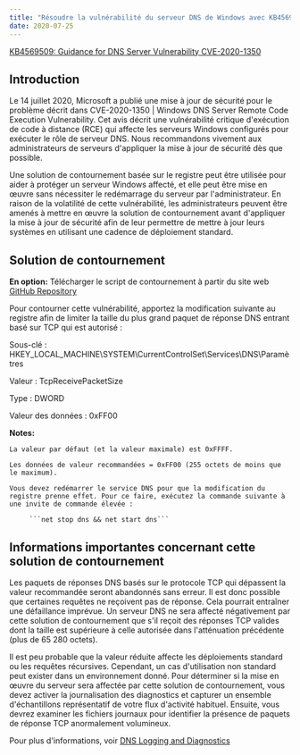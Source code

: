 ```yaml
---
title: "Résoudre la vulnérabilité du serveur DNS de Windows avec KB4569509 - Correction RCE critique"
date: 2020-07-25
---
```


[KB4569509: Guidance for DNS Server Vulnerability CVE-2020-1350](https://support.microsoft.com/en-us/help/4569509/windows-dns-server-remote-code-execution-vulnerability)

## Introduction

Le 14 juillet 2020, Microsoft a publié une mise à jour de sécurité pour le problème décrit dans CVE-2020-1350 | Windows DNS Server Remote Code Execution Vulnerability. Cet avis décrit une vulnérabilité critique d'exécution de code à distance (RCE) qui affecte les serveurs Windows configurés pour exécuter le rôle de serveur DNS. Nous recommandons vivement aux administrateurs de serveurs d'appliquer la mise à jour de sécurité dès que possible.

Une solution de contournement basée sur le registre peut être utilisée pour aider à protéger un serveur Windows affecté, et elle peut être mise en œuvre sans nécessiter le redémarrage du serveur par l'administrateur. En raison de la volatilité de cette vulnérabilité, les administrateurs peuvent être amenés à mettre en œuvre la solution de contournement avant d'appliquer la mise à jour de sécurité afin de leur permettre de mettre à jour leurs systèmes en utilisant une cadence de déploiement standard.


## Solution de contournement

**En option:** Télécharger le script de contournement à partir du site web [GitHub Repository](https://github.com/simeononsecurity/CVE-2020-1350-Fix)


Pour contourner cette vulnérabilité, apportez la modification suivante au registre afin de limiter la taille du plus grand paquet de réponse DNS entrant basé sur TCP qui est autorisé :

Sous-clé : HKEY_LOCAL_MACHINE\SYSTEM\CurrentControlSet\Services\DNS\Paramètres

Valeur : TcpReceivePacketSize

Type : DWORD

Valeur des données : 0xFF00

**Notes:**

    La valeur par défaut (et la valeur maximale) est 0xFFFF.
	
    Les données de valeur recommandées = 0xFF00 (255 octets de moins que le maximum).
	
    Vous devez redémarrer le service DNS pour que la modification du registre prenne effet. Pour ce faire, exécutez la commande suivante à une invite de commande élevée :

         ```net stop dns && net start dns```


## Informations importantes concernant cette solution de contournement
Les paquets de réponses DNS basés sur le protocole TCP qui dépassent la valeur recommandée seront abandonnés sans erreur. Il est donc possible que certaines requêtes ne reçoivent pas de réponse. Cela pourrait entraîner une défaillance imprévue. Un serveur DNS ne sera affecté négativement par cette solution de contournement que s'il reçoit des réponses TCP valides dont la taille est supérieure à celle autorisée dans l'atténuation précédente (plus de 65 280 octets).

Il est peu probable que la valeur réduite affecte les déploiements standard ou les requêtes récursives. Cependant, un cas d'utilisation non standard peut exister dans un environnement donné. Pour déterminer si la mise en œuvre du serveur sera affectée par cette solution de contournement, vous devez activer la journalisation des diagnostics et capturer un ensemble d'échantillons représentatif de votre flux d'activité habituel. Ensuite, vous devrez examiner les fichiers journaux pour identifier la présence de paquets de réponse TCP anormalement volumineux.

Pour plus d'informations, voir [DNS Logging and Diagnostics](https://docs.microsoft.com/en-us/previous-versions/windows/it-pro/windows-server-2012-r2-and-2012/dn800669%28v=ws.11%29)